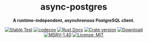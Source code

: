 <div align="center">
  <h1>async-postgres</h1>
  <p><strong>A runtime-independent, asynchronous PostgreSQL client.</strong> </p>
  <p>

[![Stable Test](https://github.com/Hexilee/async-postgres/workflows/Stable%20Test/badge.svg)](https://github.com/Hexilee/async-postgres/actions)
[![codecov](https://codecov.io/gh/Hexilee/async-postgres/branch/master/graph/badge.svg)](https://codecov.io/gh/Hexilee/async-postgres) 
[![Rust Docs](https://docs.rs/async-postgres/badge.svg)](https://docs.rs/async-postgres)
[![Crate version](https://img.shields.io/crates/v/async-postgres.svg)](https://crates.io/crates/async-postgres)
[![Download](https://img.shields.io/crates/d/async-postgres.svg)](https://crates.io/crates/async-postgres)
[![MSRV-1.40](https://img.shields.io/badge/MSRV-1.40-blue.svg)](https://blog.rust-lang.org/2019/12/19/Rust-1.40.0.html)
[![License: MIT](https://img.shields.io/badge/License-MIT-yellow.svg)](https://github.com/Hexilee/async-postgres/blob/master/LICENSE)

  </p>
</div>
<br>